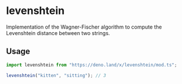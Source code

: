 # levenshtein

Implementation of the Wagner-Fischer algorithm to compute the Levenshtein distance between two strings.

## Usage

```typescript
import levenshtein from "https://deno.land/x/levenshtein/mod.ts";

levenshtein("kitten", "sitting"); // 3
```